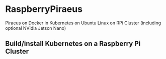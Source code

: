 # RaspberryPiraeus

Piraeus on Docker in Kubernetes on Ubuntu Linux on RPi Cluster (including optional NVidia Jetson Nano)

## Build/install Kubernetes on a Raspberry Pi Cluster

